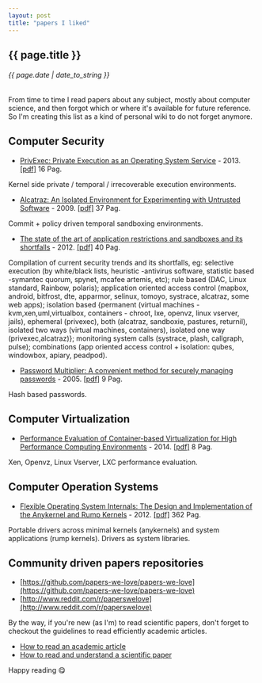 ```yaml
---
layout: post
title: "papers I liked"
---
```


## {{ page.title }}

###### {{ page.date | date_to_string }}

From time to time I read papers about any subject, mostly about computer science, and then forgot which or where it's available for future reference. So I'm creating this list as a kind of personal wiki to do not forget anymore.

## Computer Security

- [PrivExec: Private Execution as an Operating System Service](http://www.iseclab.org/papers/sp2013privexec) - 2013. [[pdf]](http://f.javier.io/rep/papers/sp2013privexec.pdf) 16 Pag.

Kernel side private / temporal / irrecoverable execution environments.

- [Alcatraz: An Isolated Environment for Experimenting with Untrusted Software](https://www.comp.nus.edu.sg/~liangzk/papers/tissec09.pdf) - 2009. [[pdf]](http://f.javier.io/rep/papers/alcatraz-an-isolated-environment-for-experimenting-with-untrusted-software.pdf) 37 Pag.

Commit + policy driven temporal sandboxing environments.

- [The state of the art of application restrictions and sandboxes and its shortfalls](http://citeseerx.ist.psu.edu/viewdoc/download?doi=10.1.1.300.4042&rep=rep1&type=pdf) - 2012. [[pdf]](http://f.javier.io/rep/papers/state-of-art-of-application-restrictions-and-sandboxes-2012.pdf) 40 Pag.

Compilation of current security trends and its shortfalls, eg: selective execution (by white/black lists, heuristic -antivirus software, statistic based -symantec quorum, spynet, mcafee artemis, etc); rule based (DAC, Linux standard, Rainbow, polaris); application oriented access control (mapbox, android, bitfrost, dte, apparmor, selinux, tomoyo, systrace, alcatraz, some web apps); isolation based {permanent (virtual machines - kvm,xen,uml,virtualbox, containers - chroot, lxe, openvz, linux vserver, jails), ephemeral (privexec), both (alcatraz, sandboxie, pastures, returnil), isolated two ways (virtual machines, containers), isolated one way (privexec,alcatraz)}; monitoring system calls (systrace, plash, callgraph, pulse); combinations (app oriented access control + isolation: qubes, windowbox, apiary, peadpod).

- [Password Multiplier: A convenient method for securely managing passwords](http://www.cs.utexas.edu/~bwaters/publications/papers/www2005.pdf) - 2005. [[pdf]](http://f.javier.io/rep/papers/Password%20Multiplier:%20A%20convenient%20method%20for%20securely%20managing%20passwords.pdf) 9 Pag.

Hash based passwords.

## Computer Virtualization

- [Performance Evaluation of Container-based Virtualization for High Performance Computing Environments](http://marceloneves.org/papers/pdp2013-containers.pdf) - 2014. [[pdf]](http://f.javier.io/rep/papers/pdp2013-containers.pdf) 8 Pag.

Xen, Openvz, Linux Vserver, LXC performance evaluation.

## Computer Operation Systems

- [Flexible Operating System Internals: The Design and Implementation of the Anykernel and Rump Kernels](http://lib.tkk.fi/Diss/2012/isbn9789526049175/isbn9789526049175.pdf) - 2012. [[pdf]](http://f.javier.io/rep/papers/anykernel-rump-kernel-isbn9789526049175.pdf) 362 Pag.

Portable drivers across minimal kernels (anykernels) and system applications (rump kernels). Drivers as system libraries.

## Community driven papers repositories

- [https://github.com/papers-we-love/papers-we-love](https://github.com/papers-we-love/papers-we-love)
- [http://www.reddit.com/r/paperswelove](http://www.reddit.com/r/paperswelove)

By the way, if you're new (as I'm) to read scientific papers, don't forget to checkout the guidelines to read efficiently academic articles.

- [How to read an academic article](http://organizationsandmarkets.com/2010/08/31/how-to-read-an-academic-article/)
- [How to read and understand a scientific paper](http://violentmetaphors.com/2013/08/25/how-to-read-and-understand-a-scientific-paper-2/)

Happy reading &#128523;
